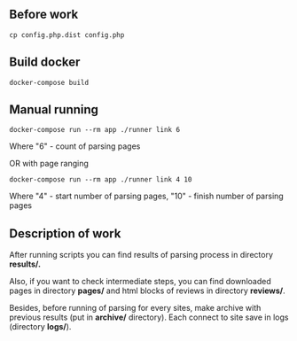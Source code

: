 
## Before work
```
cp config.php.dist config.php
```

## Build docker
```
docker-compose build
```

## Manual running
```
docker-compose run --rm app ./runner link 6
```
Where "6" - count of parsing pages

OR with page ranging
```
docker-compose run --rm app ./runner link 4 10
```
Where "4" - start number of parsing pages, "10" - finish number of parsing pages


## Description of work
After running scripts you can find results of parsing process in directory **results/.**

Also, if you want to check intermediate steps, you can find downloaded pages in directory **pages/** and 
html blocks of reviews in directory **reviews/**.

Besides, before running of parsing for every sites, make archive with previous results (put in **archive/** directory).
Each connect to site save in logs (directory **logs/**).
